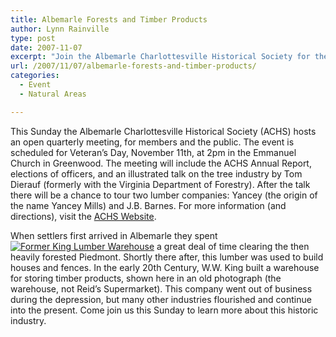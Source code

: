 ```yaml
---
title: Albemarle Forests and Timber Products
author: Lynn Rainville
type: post
date: 2007-11-07
excerpt: "Join the Albemarle Charlottesville Historical Society for their Quarterly Meeting this Sunday (Nov 11th). Enjoy an illustrated talk given by a Forester on Albemarle's Timber Industry and listen to the annual report of the historical society...."
url: /2007/11/07/albemarle-forests-and-timber-products/
categories:
  - Event
  - Natural Areas

---
```

This Sunday the Albemarle Charlottesville Historical Society (ACHS) hosts an open quarterly meeting, for members and the public. The event is scheduled for Veteran&#8217;s Day, November 11th, at 2pm in the Emmanuel Church in Greenwood. The meeting will include the ACHS Annual Report, elections of officers, and an illustrated talk on the tree industry by Tom Dierauf (formerly with the Virginia Department of Forestry). After the talk there will be a chance to tour two lumber companies: Yancey (the origin of the name Yancey Mills) and J.B. Barnes. For more information (and directions), visit the <a href="http://www.albemarlehistory.org/" target="_blank">ACHS Website</a>.

When settlers first arrived in Albemarle they spent <a href="http://www.locohistory.org/blog/?attachment_id=168" rel="attachment wp-att-168" title="Former King Lumber Warehouse"><img src="http://www.locohistory.org/blog/wp-content/uploads/2007/11/kinglumberco.jpg" alt="Former King Lumber Warehouse" /></a> a great deal of time clearing the then heavily forested Piedmont. Shortly there after, this lumber was used to build houses and fences. In the early 20th Century, W.W. King built a warehouse for storing timber products, shown here in an old photograph (the warehouse, not Reid&#8217;s Supermarket). This company went out of business during the depression, but many other industries flourished and continue into the present. Come join us this Sunday to learn more about this historic industry.
